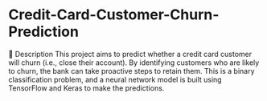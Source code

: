 # Credit-Card-Customer-Churn-Prediction
📝 Description This project aims to predict whether a credit card customer will churn (i.e., close their account). By identifying customers who are likely to churn, the bank can take proactive steps to retain them. This is a binary classification problem, and a neural network model is built using TensorFlow and Keras to make the predictions.

